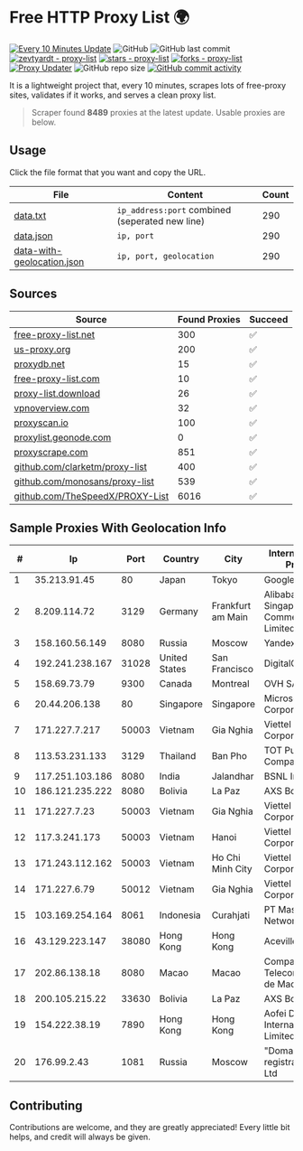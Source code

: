 
# Free HTTP Proxy List 🌍

[![Every 10 Minutes Update](https://github.com/mertguvencli/http-proxy-list/actions/workflows/main.yml/badge.svg?branch=main)](https://github.com/mertguvencli/http-proxy-list/actions/workflows/main.yml)
![GitHub](https://img.shields.io/github/license/mertguvencli/http-proxy-list)
![GitHub last commit](https://img.shields.io/github/last-commit/mertguvencli/http-proxy-list)
[![zevtyardt - proxy-list](https://img.shields.io/static/v1?label=zevtyardt&message=proxy-list&color=blue&logo=github)](https://github.com/zevtyardt/proxy-list "Go to GitHub repo")
[![stars - proxy-list](https://img.shields.io/github/stars/zevtyardt/proxy-list?style=social)](https://github.com/zevtyardt/proxy-list)
[![forks - proxy-list](https://img.shields.io/github/forks/zevtyardt/proxy-list?style=social)](https://github.com/zevtyardt/proxy-list)
[![Proxy Updater](https://github.com/zevtyardt/proxy-list/workflows/Proxy%20Updater/badge.svg)](https://github.com/zevtyardt/proxy-list/actions?query=workflow:"Proxy+Updater")
![GitHub repo size](https://img.shields.io/github/repo-size/zevtyardt/proxy-list)
[![GitHub commit activity](https://img.shields.io/github/commit-activity/m/zevtyardt/proxy-list?logo=commits)](https://github.com/zevtyardt/proxy-list/commits/main)

It is a lightweight project that, every 10 minutes, scrapes lots of free-proxy sites, validates if it works, and serves a clean proxy list.

> Scraper found **8489** proxies at the latest update. Usable proxies are below.

## Usage

Click the file format that you want and copy the URL.

|File|Content|Count|
|----|-------|-----|
|[data.txt](https://raw.githubusercontent.com/mertguvencli/http-proxy-list/main/proxy-list/data.txt)|`ip_address:port` combined (seperated new line)|290|
|[data.json](https://raw.githubusercontent.com/mertguvencli/http-proxy-list/main/proxy-list/data.json)|`ip, port`|290|
|[data-with-geolocation.json](https://raw.githubusercontent.com/mertguvencli/http-proxy-list/main/proxy-list/data-with-geolocation.json)|`ip, port, geolocation`|290|

## Sources

|Source|Found Proxies|Succeed|
|------|-------------|-------|
|[free-proxy-list.net](https://free-proxy-list.net)|300|✅|
|[us-proxy.org](https://www.us-proxy.org)|200|✅|
|[proxydb.net](http://proxydb.net)|15|✅|
|[free-proxy-list.com](https://free-proxy-list.com/?page=&port=&type%5B%5D=http&type%5B%5D=https&up_time=0&search=Search)|10|✅|
|[proxy-list.download](https://www.proxy-list.download/HTTP)|26|✅|
|[vpnoverview.com](https://vpnoverview.com/privacy/anonymous-browsing/free-proxy-servers)|32|✅|
|[proxyscan.io](https://www.proxyscan.io)|100|✅|
|[proxylist.geonode.com](https://proxylist.geonode.com/api/proxy-list?limit=300&page=1&sort_by=lastChecked&sort_type=desc&protocols=http,https)|0|✅|
|[proxyscrape.com](https://api.proxyscrape.com/v2/?request=displayproxies&protocol=http&timeout=10000&country=all&ssl=all&anonymity=all)|851|✅|
|[github.com/clarketm/proxy-list](https://raw.githubusercontent.com/clarketm/proxy-list/master/proxy-list-raw.txt)|400|✅|
|[github.com/monosans/proxy-list](https://raw.githubusercontent.com/monosans/proxy-list/main/proxies/http.txt)|539|✅|
|[github.com/TheSpeedX/PROXY-List](https://raw.githubusercontent.com/TheSpeedX/PROXY-List/master/http.txt)|6016|✅|


## Sample Proxies With Geolocation Info

|#|Ip|Port|Country|City|Internet Service Provider|
|-|--|----|-------|----|-------------------------|
|1|35.213.91.45|80|Japan|Tokyo|Google LLC|
|2|8.209.114.72|3129|Germany|Frankfurt am Main|Alibaba.com Singapore E-Commerce Private Limited|
|3|158.160.56.149|8080|Russia|Moscow|Yandex.Cloud LLC|
|4|192.241.238.167|31028|United States|San Francisco|DigitalOcean, LLC|
|5|158.69.73.79|9300|Canada|Montreal|OVH SAS|
|6|20.44.206.138|80|Singapore|Singapore|Microsoft Corporation|
|7|171.227.7.217|50003|Vietnam|Gia Nghia|Viettel Corporation|
|8|113.53.231.133|3129|Thailand|Ban Pho|TOT Public Company Limited|
|9|117.251.103.186|8080|India|Jalandhar|BSNL Internet|
|10|186.121.235.222|8080|Bolivia|La Paz|AXS Bolivia S. A.|
|11|171.227.7.23|50003|Vietnam|Gia Nghia|Viettel Corporation|
|12|117.3.241.173|50003|Vietnam|Hanoi|Viettel Corporation|
|13|171.243.112.162|50003|Vietnam|Ho Chi Minh City|Viettel Corporation|
|14|171.227.6.79|50012|Vietnam|Gia Nghia|Viettel Corporation|
|15|103.169.254.164|8061|Indonesia|Curahjati|PT Master Star Network|
|16|43.129.223.147|38080|Hong Kong|Hong Kong|Aceville Pte.ltd|
|17|202.86.138.18|8080|Macao|Macao|Companhia de Telecomunicacoes de Macau|
|18|200.105.215.22|33630|Bolivia|La Paz|AXS Bolivia S. A.|
|19|154.222.38.19|7890|Hong Kong|Hong Kong|Aofei Data International Limited|
|20|176.99.2.43|1081|Russia|Moscow|"Domain names registrar REG.RU", Ltd|



## Contributing

Contributions are welcome, and they are greatly appreciated! Every
little bit helps, and credit will always be given.

